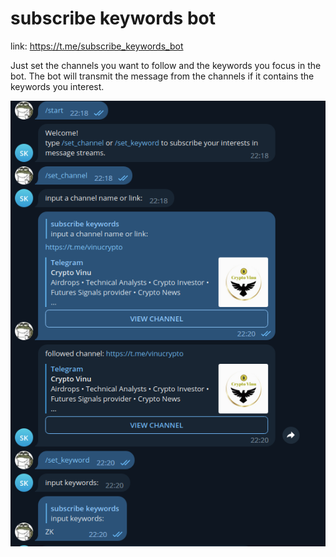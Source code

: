 # subscribe keywords bot
link: https://t.me/subscribe_keywords_bot

Just set the channels you want to follow and the keywords you focus in the bot. The bot will transmit the message from the channels if it contains the keywords you interest.

![usage](usage.png)
